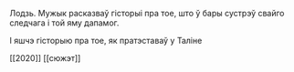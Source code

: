 

Лодзь. Мужык расказваў гісторыі пра тое, што ў бары сустрэў свайго следчага і той яму дапамог.

І яшчэ гісторыю пра тое, як пратэставаў у Таліне

[[2020]]
[[сюжэт]]
